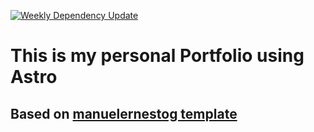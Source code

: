 [![Weekly Dependency Update](https://github.com/brahimABD98/my-portfolio/actions/workflows/update.yml/badge.svg)](https://github.com/brahimABD98/portfolio/actions/workflows/update.yml)

# This is my personal Portfolio using Astro


## Based on [manuelernestog template](https://github.com/manuelernestog/astro-modern-personal-website)

